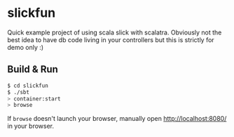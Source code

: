 # slickfun #

Quick example project of using scala slick with scalatra. Obviously not the best idea to have db code living in your controllers but this is strictly for demo only :)

## Build & Run ##

```sh
$ cd slickfun
$ ./sbt
> container:start
> browse
```

If `browse` doesn't launch your browser, manually open [http://localhost:8080/](http://localhost:8080/) in your browser.
